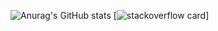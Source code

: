 ![Anurag's GitHub stats](https://github-readme-stats.vercel.app/api?username=ripper1&show_icons=true&theme=gotham)
[![stackoverflow card](https://readme-components.vercel.app/api?component=stackoverflow&stackoverflowid=21899218)]
